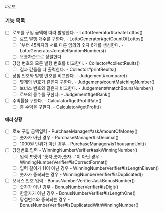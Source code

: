 #로또

### 기능 목록

- [ ] 로또를 구입 금액에 따라 발행한다. - LottoGenerator#createLottos()
  - [ ] 로또 발행 개수를 구한다. - LottoGenerator#getCountOfLottos()
  - [ ] 1부터 45까지의 서로 다른 임의의 숫자 6개를 생성한다. - LottoGenerator#createRandomNumbers()
  - [ ] 오름차순으로 정렬한다
- [ ] 당첨 번호와 모든 발행 번호를 비교한다. - Collector#collectReults()
  - [ ] 결과 값들을 다 출력한다. - Collector#printReults()
- [ ] 당첨 번호와 발행 번호를 비교한다. - Judgement#compare()
  - [ ] 몇개의 번호가 같은지 구한다. - Judgement#countMatchingNumber()
  - [ ] 보너스 번호와 같은지 비교한다. - Judgement#matchBounsNumber()
  - [ ] 로또의 등수를 구한다. - Judgement#getRank()
- [ ] 수익률을 구한다. - Calculator#getProfitRate()
  - [ ] 총 수익을 구한다. - Calculator#getProfit()

#### 에러 상황
- [ ] 로또 구입 금액입력 - PurchaseManager#askAmountOfMoney()
  - [ ] 숫자가 아닌 경우 - PurchaseManager#isDecimal()
  - [ ] 1000원 단위가 아닌 경우 - PurchaseManager#isThousandUnit()
- [ ] 당첨번호 입력 - WinningNumberVerifier#askWinningNumber()
  - [ ] 입력 포맷이 "숫자,숫자,숫자..."이 아닌 경우 - WinningNumberVerifier#isCorrectFormat()
  - [ ] 입력 길이가 11이 아닌 경우 - WinningNumberVerifier#isLengthEleven()
  - [ ] 숫자가 중복되는 경우 - WinningNumberVerifier#isDuplicated()
- [ ] 보너스 번호 입력 - BonusNumberVerifier#askBonusNumber()
  - [ ] 숫자가 아닌 경우 - BonusNumberVerifier#isDigit()
  - [ ] 한글자가 아닌 경우 - BonusNumberVerifier#isLengthOne()
  - [ ] 당첨번호와 중복되는 경우 - BonusNumberVerifier#isDuplicatedWithWinningNumber()